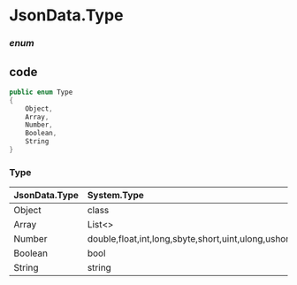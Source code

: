# JsonData.Type

### *enum*



## code

```C#
public enum Type
{
	Object,
	Array,
	Number,
	Boolean,
	String
}
```



### Type

| JsonData.Type | System.Type                                         |
| :------------ | :-------------------------------------------------- |
| Object        | class                                               |
| Array         | List<>                                              |
| Number        | double,float,int,long,sbyte,short,uint,ulong,ushort |
| Boolean       | bool                                                |
| String        | string                                              |
